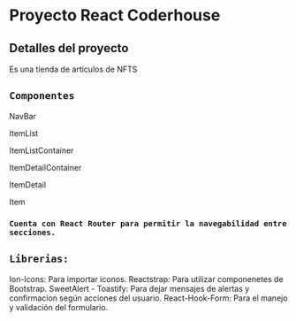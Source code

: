 # Proyecto React Coderhouse


## Detalles del proyecto

Es una tienda de artículos de NFTS

## `Componentes`

NavBar

ItemList

ItemListContainer

ItemDetailContainer

ItemDetail

Item



### `Cuenta con React Router para permitir la navegabilidad entre secciones.`

## `Librerias:`
Ion-Icons: Para importar iconos.
Reactstrap: Para utilizar componenetes de Bootstrap.
SweetAlert - Toastify: Para dejar mensajes de alertas y confirmacion según acciones del usuario.
React-Hook-Form: Para el manejo y validación del formulario.